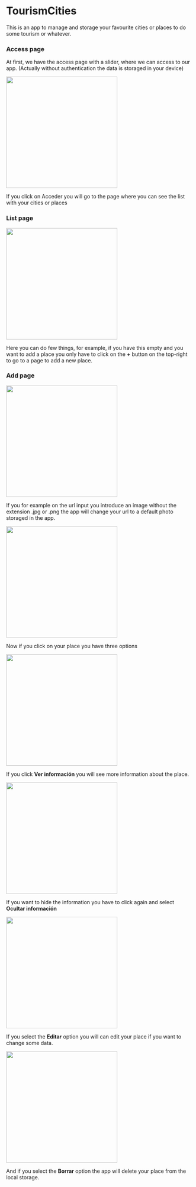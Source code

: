 # TourismCities
This is an app to manage and storage your favourite cities or places to do some tourism or whatever.

### Access page
 At first, we have the access page with a slider, where we can access to our app. (Actually without authentication the data is storaged in your device)

<img src="https://github.com/andresfernandeznad/ionic-TourismCities/blob/master/imgs/acceso.PNG" width="300px">

If you click on Acceder you will go to the page where you can see the list with your cities or places

### List page

<img src="https://github.com/andresfernandeznad/ionic-TourismCities/blob/master/imgs/postAcceso.PNG" width="300px">

Here you can do few things, for example, if you have this empty and you want to add a place you only have to click on the <strong>+</strong> button on the top-right to go to a page to add a new place.

### Add page

<img src="https://github.com/andresfernandeznad/ionic-TourismCities/blob/master/imgs/anyadirLugarNuevo.PNG" width="300px">

If you for example on the url input you introduce an image without the extension .jpg or .png the app will change your url to a default photo storaged in the app.

<img src="https://github.com/andresfernandeznad/ionic-TourismCities/blob/master/imgs/alert.PNG" width="300px">

Now if you click on your place you have three options

<img src="https://github.com/andresfernandeznad/ionic-TourismCities/blob/master/imgs/ventanaModal.PNG" width="300px">

If you click <strong>Ver información</strong> you will see more information about the place.

<img src="https://github.com/andresfernandeznad/ionic-TourismCities/blob/master/imgs/masInfo.PNG" width="300px">

If you want to hide the information you have to click again and select <strong>Ocultar información</strong>

<img src="https://github.com/andresfernandeznad/ionic-TourismCities/blob/master/imgs/ocultarInfo.PNG" width="300px">

If you select the <strong>Editar</strong> option you will can edit your place if you want to change some data.

<img src="https://github.com/andresfernandeznad/ionic-TourismCities/blob/master/imgs/pantallaEdit.PNG" width="300px">

And if you select the <strong>Borrar</strong> option the app will delete your place from the local storage.
